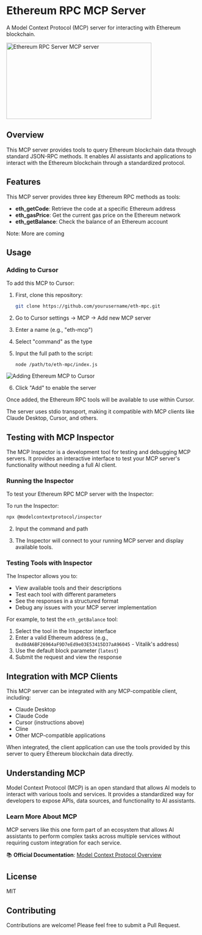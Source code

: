 # Ethereum RPC MCP Server

A Model Context Protocol (MCP) server for interacting with Ethereum blockchain.

<a href="https://glama.ai/mcp/servers/qpjvkozof7">
  <img width="380" height="200" src="https://glama.ai/mcp/servers/qpjvkozof7/badge" alt="Ethereum RPC Server MCP server" />
</a>

## Overview

This MCP server provides tools to query Ethereum blockchain data through standard JSON-RPC methods. It enables AI assistants and applications to interact with the Ethereum blockchain through a standardized protocol.

## Features

This MCP server provides three key Ethereum RPC methods as tools:

- **eth_getCode**: Retrieve the code at a specific Ethereum address
- **eth_gasPrice**: Get the current gas price on the Ethereum network
- **eth_getBalance**: Check the balance of an Ethereum account

Note: More are coming

## Usage

### Adding to Cursor

To add this MCP to Cursor:

1. First, clone this repository:
   ```bash
   git clone https://github.com/yourusername/eth-mpc.git
   ```
   
2. Go to Cursor settings → MCP → Add new MCP server
3. Enter a name (e.g., "eth-mcp")
4. Select "command" as the type
5. Input the full path to the script:
   ```
   node /path/to/eth-mpc/index.js
   ```

![Adding Ethereum MCP to Cursor](image.png)

6. Click "Add" to enable the server

Once added, the Ethereum RPC tools will be available to use within Cursor.


The server uses stdio transport, making it compatible with MCP clients like Claude Desktop, Cursor, and others.

## Testing with MCP Inspector

The MCP Inspector is a development tool for testing and debugging MCP servers. It provides an interactive interface to test your MCP server's functionality without needing a full AI client.

### Running the Inspector

To test your Ethereum RPC MCP server with the Inspector:

To run the Inspector:
   ```bash
   npx @modelcontextprotocol/inspector
   ```

2. Input the command and path

3. The Inspector will connect to your running MCP server and display available tools.

### Testing Tools with Inspector

The Inspector allows you to:

- View available tools and their descriptions
- Test each tool with different parameters
- See the responses in a structured format
- Debug any issues with your MCP server implementation

For example, to test the `eth_getBalance` tool:
1. Select the tool in the Inspector interface
2. Enter a valid Ethereum address (e.g., `0xd8dA6BF26964aF9D7eEd9e03E53415D37aA96045` - Vitalik's address)
3. Use the default block parameter (`latest`)
4. Submit the request and view the response


## Integration with MCP Clients

This MCP server can be integrated with any MCP-compatible client, including:

- Claude Desktop 
- Claude Code
- Cursor (instructions above)
- Cline
- Other MCP-compatible applications

When integrated, the client application can use the tools provided by this server to query Ethereum blockchain data directly.

## Understanding MCP

Model Context Protocol (MCP) is an open standard that allows AI models to interact with various tools and services. It provides a standardized way for developers to expose APIs, data sources, and functionality to AI assistants.

### Learn More About MCP

MCP servers like this one form part of an ecosystem that allows AI assistants to perform complex tasks across multiple services without requiring custom integration for each service.

📚 **Official Documentation**: [Model Context Protocol Overview](https://modelcontextprotocol.io/sdk/java/mcp-overview)

## License

MIT

## Contributing

Contributions are welcome! Please feel free to submit a Pull Request.